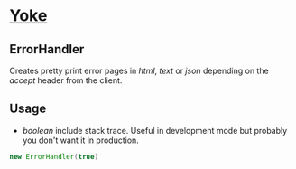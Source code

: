 # [Yoke](/)

## ErrorHandler

Creates pretty print error pages in *html*, *text* or *json* depending on the *accept* header from the client.


## Usage

* *boolean* include stack trace. Useful in development mode but probably you don't want it in production.

``` java
new ErrorHandler(true)
```
